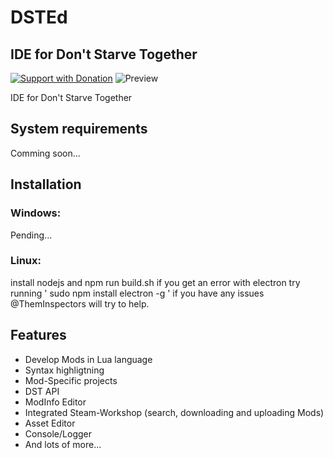 # DSTEd
## IDE for Don't Starve Together

[![Support with Donation](https://pledgie.com/campaigns/33863.png?skin_name=chrome)](https://pledgie.com/campaigns/33863)
![Preview](https://github.com/DST-Tools/DSTEd/raw/master/Screenshots/preview.png)


IDE for Don't Starve Together

## System requirements
Comming soon...

## Installation

### Windows:
Pending...

### Linux:
install nodejs and npm
run build.sh
if you get an error with electron try running ' sudo npm install electron -g '
if you have any issues @ThemInspectors will try to help.

## Features

- Develop Mods in Lua language
- Syntax highligtning
- Mod-Specific projects
- DST API
- ModInfo Editor
- Integrated Steam-Workshop (search, downloading and uploading Mods)
- Asset Editor
- Console/Logger
- And lots of more...
